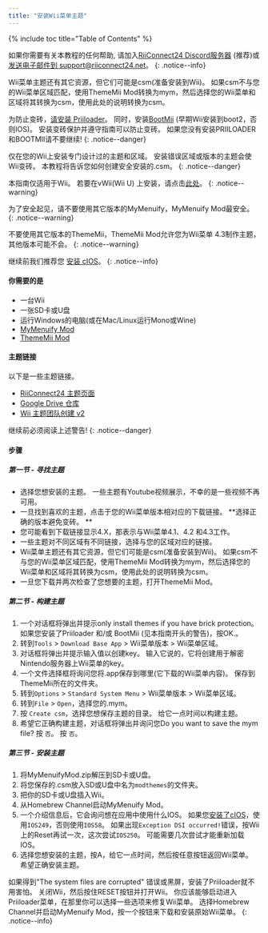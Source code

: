 ```yaml
---
title: "安装Wii菜单主题"
---
```


{% include toc title="Table of Contents" %}

如果你需要有关本教程的任何帮助, 请加入[RiiConnect24 Discord服务器](https://discord.gg/rc24) (推荐)或 [发送电子邮件到 support@riiconnect24.net](mailto:support@riiconnect24.net)。
{: .notice--info}

Wii菜单主题还有其它资源，但它们可能是csm(准备安装到Wii)。 如果csm不与您的Wii菜单区域匹配，使用ThemeMii Mod转换为mym，然后选择您的Wii菜单和区域将其转换为csm，使用此处的说明转换为csm。

为防止变砖，[请安装 Priiloader](priiloader)。 同时，安装[BootMii](bootmii) (早期Wii安装到boot2，否则IOS)。 安装变砖保护并遵守指南可以防止变砖。 如果您没有安装PRIILOADER和BOOTMII请不要继续!
{: .notice--danger}

仅在您的Wii上安装专门设计过的主题和区域。 安装错误区域或版本的主题会使Wii变砖。 本教程将告诉您如何创建安全安装的.csm。
{: .notice--danger}

本指南仅适用于Wii。 若要在vWii(Wii U) 上安装，请点击[此处](themes-vwii)。
{: .notice--warning}

为了安全起见，请不要使用其它版本的MyMenuify，MyMenuify Mod最安全。
{: .notice--warning}

不要使用其它版本的ThemeMii，ThemeMii Mod允许您为Wii菜单 4.3制作主题，其他版本可能不会。
{: .notice--warning}

继续前我们推荐您 [安装 cIOS](cios)。
{: .notice--info}

#### 你需要的是

* 一台Wii
* 一张SD卡或U盘
* 运行Windows的电脑(或在Mac/Linux运行Mono或Wine)
* [MyMenuify Mod](https://hbb1.oscwii.org/hbb/MyMenuifyMod/MyMenuifyMod.zip)
* [ThemeMii Mod](/assets/files/New_ThemeMii_MOD.zip)

#### 主题链接

以下是一些主题链接。

* [RiiConnect24 主题页面](https://rc24.xyz/goodies/themes/)
* [Google Drive 仓库](https://drive.google.com/drive/folders/1K1WQe36bGibsF4ZlAxZKU6ngNpjUnh5i)
* [Wii 主题团队创建 v2](https://gbatemp.net/threads/wii-theme-team-creations-v2.336596/)

继续前必须阅读上述警告!
{: .notice--danger}

#### 步骤

##### 第一节 - 寻找主题

* 选择您想安装的主题。 一些主题有Youtube视频展示，不幸的是一些视频不再可用。
* 一旦找到喜欢的主题，点击于您的Wii菜单版本相对应的下载链接。 **选择正确的版本避免变砖。 **
* 您可能看到下载链接显示4.X，那表示与Wii菜单4.1、4.2 和4.3工作。
* 一些主题对不同区域有不同链接，选择与您的区域对应的链接。
* Wii菜单主题还有其它资源，但它们可能是csm(准备安装到Wii)。 如果csm不与您的Wii菜单区域匹配，使用ThemeMii Mod转换为mym，然后选择您的Wii菜单和区域将其转换为csm，使用此处的说明转换为csm。
* 一旦您下载并两次检查了您想要的主题，打开ThemeMii Mod。

##### 第二节 - 构建主题

1. 一个对话框将弹出并提示only install themes if you have brick protection。 如果您安装了Priiloader 和/或 BootMii (见本指南开头的警告)，按OK.。
2. 转到`Tools` > `Download Base App` > Wii菜单版本 > Wii菜单区域。
3. 对话框将弹出并提示输入值以创建key。 输入它说的，它将创建用于解密Nintendo服务器上Wii菜单的key。
4. 一个文件选择框将询问您将.app保存到哪里(它下载的Wii菜单内容)。 保存到ThemeMii所在的文件夹。
5. 转到`Options` > `Standard System Menu` > Wii菜单版本 > Wii菜单区域。
6. 转到`File` > `Open`，选择您的.mym。
7. 按 `Create csm`，选择您想保存主题的目录。 给它一点时间以构建主题。
8. 希望它正确构建主题，对话框将弹出并询问您Do you want to save the mym file? 按 `否`。 按 `否`。

##### 第三节 - 安装主题

1. 将MyMenuifyMod.zip解压到SD卡或U盘。
2. 将您保存的.csm放入SD或U盘中名为`modthemes`的文件夹。
3. 把你的SD卡或U盘插入Wii。
4. 从Homebrew Channel启动MyMenuify Mod。
5. 一个介绍信息后，它会询问想在应用中使用什么IOS。 如果您[安装了cIOS](cios)，使用`IOS249`，否则使用`IOS58`。 如果出现`Exception DSI occurred!`错误，按Wii上的Reset再试一次，这次尝试`IOS250`。 可能需要几次尝试才能重新加载IOS。
6. 选择您想安装的主题，按A，给它一点时间，然后按任意按钮返回Wii菜单。 希望正确安装主题。

如果得到"The system files are corrupted" 错误或黑屏，安装了Priiloader就不用害怕。 关闭Wii，然后按住RESET按钮并打开Wii。 你应该能够启动进入Priiloader菜单，在那里你可以选择一些选项来修复Wii菜单。 选择Homebrew Channel并启动MyMenuify Mod，按一个按钮来下载和安装原始Wii菜单。
{: .notice--info}

